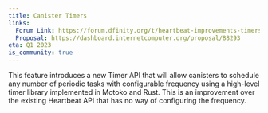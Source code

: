 ```yaml
---
title: Canister Timers
links:
  Forum Link: https://forum.dfinity.org/t/heartbeat-improvements-timers-community-consideration/14201/
  Proposal: https://dashboard.internetcomputer.org/proposal/88293
eta: Q1 2023
is_community: true
---
```


This feature introduces a new Timer API that will allow canisters to schedule any number of periodic tasks with configurable frequency using a high-level timer library implemented in Motoko and Rust. This is an improvement over the existing Heartbeat API that has no way of configuring the frequency.
